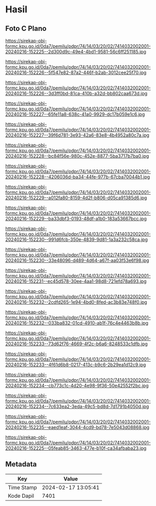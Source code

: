 # Hasil

## Foto C Plano

https://sirekap-obj-formc.kpu.go.id/0da7/pemilu/pdpr/74/14/03/20/02/7414032002001-20240216-152225--2d300d9c-49e4-4bd1-9581-56c6ff251185.jpg

https://sirekap-obj-formc.kpu.go.id/0da7/pemilu/pdpr/74/14/03/20/02/7414032002001-20240216-152226--5f547e82-87a2-446f-b2ab-3012cee25f70.jpg

https://sirekap-obj-formc.kpu.go.id/0da7/pemilu/pdpr/74/14/03/20/02/7414032002001-20240216-152226--3d3ff0bd-81ca-410b-a32d-bb802caa673d.jpg

https://sirekap-obj-formc.kpu.go.id/0da7/pemilu/pdpr/74/14/03/20/02/7414032002001-20240216-152227--65fe11a8-638c-41a0-9929-dc17b059e1c6.jpg

https://sirekap-obj-formc.kpu.go.id/0da7/pemilu/pdpr/74/14/03/20/02/7414032002001-20240216-152227--39f6d781-3e93-42a6-83e8-4b4952a80c7a.jpg

https://sirekap-obj-formc.kpu.go.id/0da7/pemilu/pdpr/74/14/03/20/02/7414032002001-20240216-152228--bc84f56e-980c-452e-8877-5ba3717b7ba0.jpg

https://sirekap-obj-formc.kpu.go.id/0da7/pemilu/pdpr/74/14/03/20/02/7414032002001-20240216-152228--4206036d-ba34-44fe-977b-67cba70044b1.jpg

https://sirekap-obj-formc.kpu.go.id/0da7/pemilu/pdpr/74/14/03/20/02/7414032002001-20240216-152229--a012fa80-8159-4d2f-b806-d05ca91385d6.jpg

https://sirekap-obj-formc.kpu.go.id/0da7/pemilu/pdpr/74/14/03/20/02/7414032002001-20240216-152229--ba33dbf3-0193-48df-a1b0-183a53667bcc.jpg

https://sirekap-obj-formc.kpu.go.id/0da7/pemilu/pdpr/74/14/03/20/02/7414032002001-20240216-152230--991d6fcb-350e-4839-9d81-1a3a232c58ca.jpg

https://sirekap-obj-formc.kpu.go.id/0da7/pemilu/pdpr/74/14/03/20/02/7414032002001-20240216-152230--33e48096-d489-4d64-a67f-aa03f53e6f98.jpg

https://sirekap-obj-formc.kpu.go.id/0da7/pemilu/pdpr/74/14/03/20/02/7414032002001-20240216-152231--ec45d578-30ee-4aa1-98d8-721efd78a693.jpg

https://sirekap-obj-formc.kpu.go.id/0da7/pemilu/pdpr/74/14/03/20/02/7414032002001-20240216-152232--2cdfd265-1e94-4bd0-8fed-ac3b83e748f0.jpg

https://sirekap-obj-formc.kpu.go.id/0da7/pemilu/pdpr/74/14/03/20/02/7414032002001-20240216-152232--033ba832-01cd-4910-ab1f-76c4e4463b8b.jpg

https://sirekap-obj-formc.kpu.go.id/0da7/pemilu/pdpr/74/14/03/20/02/7414032002001-20240216-152233--73d62f76-4669-4f2c-b6a6-8248533c1dfb.jpg

https://sirekap-obj-formc.kpu.go.id/0da7/pemilu/pdpr/74/14/03/20/02/7414032002001-20240216-152233--4f61d6b8-0217-413c-b9c6-2b29ea1d12c9.jpg

https://sirekap-obj-formc.kpu.go.id/0da7/pemilu/pdpr/74/14/03/20/02/7414032002001-20240216-152234--cb773c1c-4d20-4e98-9f36-50e42552f2bc.jpg

https://sirekap-obj-formc.kpu.go.id/0da7/pemilu/pdpr/74/14/03/20/02/7414032002001-20240216-152234--7c633ea2-3eda-49c5-bd8d-7d1791b4050d.jpg

https://sirekap-obj-formc.kpu.go.id/0da7/pemilu/pdpr/74/14/03/20/02/7414032002001-20240216-152235--eaed1eaf-3044-4cd9-bd78-7e5043d08868.jpg

https://sirekap-obj-formc.kpu.go.id/0da7/pemilu/pdpr/74/14/03/20/02/7414032002001-20240216-152225--05feab85-3463-477e-b10f-ca34afbaba23.jpg


## Metadata

| Key        | Value               |
| ---------- | ------------------- |
| Time Stamp | 2024-02-17 13:05:41 |
| Kode Dapil | 7401                |



